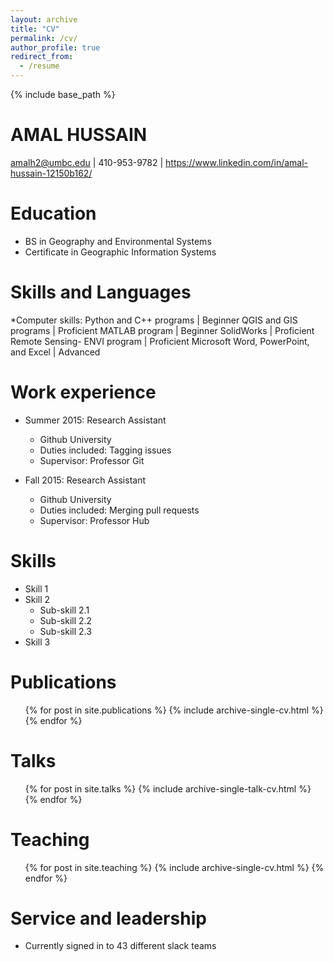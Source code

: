 ```yaml
---
layout: archive
title: "CV"
permalink: /cv/
author_profile: true
redirect_from:
  - /resume
---
```


{% include base_path %}




AMAL HUSSAIN
======
amalh2@umbc.edu | 410-953-9782 | https://www.linkedin.com/in/amal-hussain-12150b162/





Education
======
* BS in Geography and Environmental Systems
* Certificate in Geographic Information Systems


Skills and Languages
======
*Computer skills: 
Python and C++ programs | Beginner QGIS and GIS programs | Proficient 
MATLAB program | Beginner SolidWorks | Proficient
Remote Sensing- ENVI program | Proficient
Microsoft Word, PowerPoint, and Excel | Advanced


Work experience
======
* Summer 2015: Research Assistant
  * Github University
  * Duties included: Tagging issues
  * Supervisor: Professor Git

* Fall 2015: Research Assistant
  * Github University
  * Duties included: Merging pull requests
  * Supervisor: Professor Hub
  
Skills
======
* Skill 1
* Skill 2
  * Sub-skill 2.1
  * Sub-skill 2.2
  * Sub-skill 2.3
* Skill 3

Publications
======
  <ul>{% for post in site.publications %}
    {% include archive-single-cv.html %}
  {% endfor %}</ul>
  
Talks
======
  <ul>{% for post in site.talks %}
    {% include archive-single-talk-cv.html %}
  {% endfor %}</ul>
  
Teaching
======
  <ul>{% for post in site.teaching %}
    {% include archive-single-cv.html %}
  {% endfor %}</ul>
  
Service and leadership
======
* Currently signed in to 43 different slack teams
